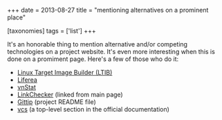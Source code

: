 +++
date = 2013-08-27
title = "mentioning alternatives on a prominent place"

[taxonomies]
tags = ['list']
+++

It's an honorable thing to mention alternative and/or competing
technologies on a project website. It's even more interesting when this
is done on a promiment page. Here's a few of those who do it:

-   [Linux Target Image Builder (LTIB)]
-   [Liferea]
-   [vnStat]
-   [LinkChecker] (linked from main page)
-   [Gittip] (project README file)
-   [vcs] (a top-level section in the official documentation)

  [Linux Target Image Builder (LTIB)]: http://ltib.org
  [Liferea]: http://lzone.de/liferea
  [vnStat]: http://humdi.net/vnstat
  [LinkChecker]: http://wummel.github.io/linkchecker/other.html
  [Gittip]: https://github.com/gittip/www.gittip.com/blob/master/README.md
  [vcs]: http://pythonhosted.org/vcs/alternatives.html

